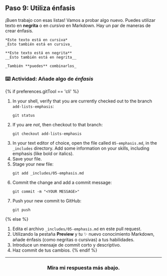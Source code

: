 ## Paso 9: Utiliza énfasis

¡Buen trabajo con esas listas! Vamos a probar algo nuevo. Puedes utilizar texto en **negrita** o en _cursiva_ en Markdown. Hay un par de maneras de crear énfasis.

```
*Este texto está en cursiva*
_Esto también está en cursiva_

**Este texto está en negrita**
__Esto también está en negrita__

_También **puedes** combinarlos_
```

### :keyboard: Actividad: Añade algo de _énfasis_

{% if preferences.gitTool == 'cli' %}
1. In your shell, verify that you are currently checked out to the branch `add-lists-emphasis`:
      ```shell
      git status
      ```
1. If you are _not_, then checkout to that branch:
      ```shell
      git checkout add-lists-emphasis
      ```
1. In your text editor of choice, open the file called `05-emphasis.md`, in the `_includes` directory. Add some information on your skills, including emphasis (like bold or italics).
1. Save your file.
1. Stage your new file:
      ```shell
      git add _includes/05-emphasis.md
      ```
1. Commit the change and add a commit message:
      ```shell
      git commit -m "<YOUR MESSAGE>"
      ```
1. Push your new commit to GitHub:
      ```shell
      git push
      ```
{% else %}
1. Edita el archivo `_includes/05-emphasis.md` en este pull request.
1. Utilizando la pestaña **Preview** y tu :sparkles: nuevo conocimiento Markdown, añade énfasis (como negritas o cursivas) a tus habilidades.
1. Introduce un mensaje de commit corto y descriptivo.
1. Haz commit de tus cambios.
{% endif %}

<hr>
<h3 align="center">Mira mi respuesta más abajo.</h3>
